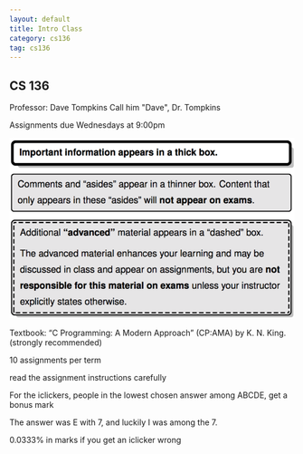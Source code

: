 ```yaml
---
layout: default
title: Intro Class
category: cs136
tag: cs136
---
```


## CS 136
Professor: Dave Tompkins
Call him "Dave", Dr. Tompkins

Assignments due Wednesdays at 9:00pm

![Box Info](images/boxes.png "Logo text")

Textbook:
“C Programming: A Modern Approach” (CP:AMA) by K. N. King. (strongly recommended)

10 assignments per term

read the assignment instructions carefully

For the iclickers, people in the lowest chosen answer among ABCDE, get a bonus mark

The answer was E with 7, and luckily I was among the 7.

0.0333% in marks if you get an iclicker wrong
